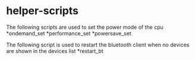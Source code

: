# helper-scripts

The following scripts are used to set the power mode of the cpu
  *ondemand_set
  *performance_set
  *powersave_set

The following script is used to restart the bluetooth client when no devices are shown in the devices list
  *restart_bt
